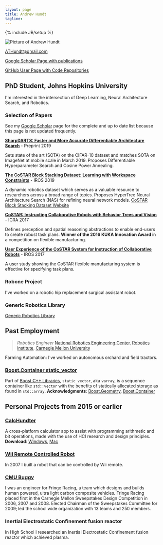 ```yaml
---
layout: page
title: Andrew Hundt
tagline:
---
```

{% include JB/setup %}

![Picture of Andrew Hundt](https://0.gravatar.com/avatar/fb975596131ce08ea7e7472f09b8209d?d=https%3A%2F%2Fidenticons.github.com%2Fd7ccb841e1c86abdc1d1d6e6bacb6f17.png&r=x&s=200)

[ATHundt@gmail.com](ATHundt@gmail.com)

[Google Scholar Page with publications](https://scholar.google.com/citations?user=N0JJHwkAAAAJ)

[GitHub User Page with Code Repositories](https://github.com/ahundt)

## PhD Student, Johns Hopkins University

I'm interested in the intersection of Deep Learning, Neural Architecture Search, and Robotics.

### Selection of Papers

See my [Google Scholar](https://scholar.google.com/citations?user=N0JJHwkAAAAJ) page for the complete and up to date list because this page is not updated frequently.

**[SharpDARTS: Faster and More Accurate Differentiable Architecture Search](https://arxiv.org/abs/1903.09900)** - Preprint 2019

Sets state of the art (SOTA) on the CIFAR-10 dataset and matches SOTA on ImageNet at mobile	scale in March 2019. Proposes Differentiable Hyperparameter Search and Cosine Power Annealing.

**[The CoSTAR Block Stacking Dataset: Learning with Workspace Constraints](https://arxiv.org/abs/1810.11714)** - IROS 2019

A dynamic robotics dataset which serves as a valuable resource to researchers across a broad range of topics. Proposes HyperTree Neural Architecture Search (NAS) for refining neural network models.
[CoSTAR Block Stacking Dataset Website](https://sites.google.com/site/costardataset)

**[CoSTAR: Instructing Collaborative Robots with Behavior Trees and Vision](https://arxiv.org/abs/1611.06145)** - ICRA 2017

Defines perception and spatial reasoning abstractions to enable end-users to create robust task plans.
**Winner of the 2016 KUKA Innovation Award** in a competition on flexible manufacturing.

**[User Experience of the CoSTAR System for Instruction of Collaborative Robots](http://arxiv.org/abs/1703.07890)** - IROS 2017

A user study showing the CoSTAR flexible manufacturing system is effective for specifying task plans.



### Robone Project

I've worked on a robotic hip replacement surgical assistant robot.

### Generic Robotics Library

[Generic Robotics Library](https://github.com/ahundt/grl)

## Past Employment

<!-- > *[Robotics Engineer](http://www.ri.cmu.edu/person.html?person_id=2462)*, -->
> *Robotics Engineer*
> [National Robotics Engineering Center](http://rec.ri.cmu.edu),
> [Robotics Institute](http://www.ri.cmu.edu/),
> [Carnegie Mellon University](http://cmu.edu)

<!-- #### [Farming Automation](http://www.rec.ri.cmu.edu/projects/usda/) -->

<!-- ![Orchard Tractor](http://www.rec.ri.cmu.edu/projects/usda/images/description.jpg) -->

 Farming Automation: I've worked on autonomous orchard and field tractors.

### [Boost.Container static_vector](http://is.gd/BoostSV)

Part of [Boost C++ Libraries](http://boost.org), `static_vector`, aka `varray`, is a sequence container like `std::vector` with the benefits of statically allocated storage as found in `std::array`. **Acknowledgments**: [Boost.Geometry](http://is.gd/geometryack), [Boost.Container](http://is.gd/containerack)

## Personal Projects from 2015 or earlier

### [CalcHundter](CalcHundter)

A cross-platform calculator app to assist with programming arithmetic and bit operations, made with the use of HCI research and design principles. **Download**: [Windows](http://is.gd/calchundterwin), [Mac](http://is.gd/calchundtermac)

### [Wii Remote Controlled Robot](http://youtu.be/jPCQyqeU0kw)

In 2007 I built a robot that can be controlled by Wii remote.

### [CMU Buggy](http://is.gd/cmubuggy)

I was an engineer for Fringe Racing, a team which designs and builds human powered, ultra light carbon composite vehicles. Fringe Racing placed first in the Carnegie Mellon Sweepstakes Design Competition in 2006, 2007 and 2008. Elected Chairman of the Sweepstakes Committee for 2009; led the school wide organization with 13 teams and 250 members.

### Inertial Electrostatic Confinement fusion reactor

In High School I researched an Inertial Electrostatic Confinement fusion reactor which achieved plasma.


